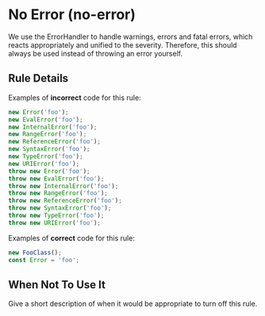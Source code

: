 # No Error (no-error)

We use the ErrorHandler to handle warnings, errors and fatal errors,
which reacts appropriately and unified to the severity.
Therefore, this should always be used instead of throwing an error yourself.

## Rule Details

Examples of **incorrect** code for this rule:

```ts
new Error('foo');
new EvalError('foo');
new InternalError('foo');
new RangeError('foo');
new ReferenceError('foo');
new SyntaxError('foo');
new TypeError('foo');
new URIError('foo');
throw new Error('foo');
throw new EvalError('foo');
throw new InternalError('foo');
throw new RangeError('foo');
throw new ReferenceError('foo');
throw new SyntaxError('foo');
throw new TypeError('foo');
throw new URIError('foo');
```

Examples of **correct** code for this rule:

```ts
new FooClass();
const Error = 'foo';
```

## When Not To Use It

Give a short description of when it would be appropriate to turn off this rule.
